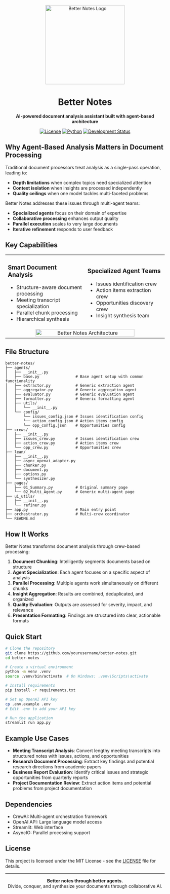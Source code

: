 <p align="center">
  <img src="https://via.placeholder.com/250x150?text=Better+Notes" alt="Better Notes Logo" width="250"/>
</p>

<h1 align="center">Better Notes</h1>
<p align="center"><strong>AI-powered document analysis assistant built with agent-based architecture</strong></p>

<p align="center">
  <a href="#"><img src="https://img.shields.io/badge/license-MIT-blue" alt="License"></a>
  <a href="#"><img src="https://img.shields.io/badge/python-3.8%2B-blue" alt="Python"></a>
  <a href="#"><img src="https://img.shields.io/badge/status-beta-orange" alt="Development Status"></a>
</p>

## Why Agent-Based Analysis Matters in Document Processing

Traditional document processors treat analysis as a single-pass operation, leading to:

- **Depth limitations** when complex topics need specialized attention
- **Context isolation** when insights are processed independently
- **Quality ceilings** when one model tackles multi-faceted problems

Better Notes addresses these issues through multi-agent teams:

- **Specialized agents** focus on their domain of expertise
- **Collaborative processing** enhances output quality
- **Parallel execution** scales to very large documents
- **Iterative refinement** responds to user feedback

## Key Capabilities

<table>
<tr>
<td width="50%">

### Smart Document Analysis
- Structure-aware document processing
- Meeting transcript specialization
- Parallel chunk processing
- Hierarchical synthesis

</td>
<td width="50%">

### Specialized Agent Teams
- Issues identification crew
- Action items extraction crew
- Opportunities discovery crew
- Insight synthesis team

</td>
</tr>
<tr>
<td colspan="2" align="center">
<img src="https://via.placeholder.com/800x400?text=Better+Notes+Architecture" alt="Better Notes Architecture" width="80%"/>
</td>
</tr>
</table>

## File Structure

```
better-notes/
├── agents/
│   ├── __init__.py
│   ├── base.py                # Base agent setup with common functionality
│   ├── extractor.py           # Generic extraction agent
│   ├── aggregator.py          # Generic aggregation agent
│   ├── evaluator.py           # Generic evaluation agent
│   ├── formatter.py           # Generic formatting agent
│   ├── utils/
│   │   └── __init__.py
│   └── config/    
│       └── issues_config.json # Issues identification config
│       └── action_config.json # Action items config
│       └── opp_config.json    # Opportunities config
├── crews/
│   ├── __init__.py
│   ├── issues_crew.py         # Issues identification crew
│   ├── action_crew.py         # Action items crew
│   └── opp_crew.py            # Opportunities crew
├── lean/
│   ├── __init__.py
│   ├── async_openai_adapter.py
│   ├── chunker.py
│   ├── document.py
│   ├── options.py
│   └── synthesizer.py
├── pages/
│   ├── 01_Summary.py          # Original summary page
│   └── 02_Multi_Agent.py      # Generic multi-agent page
├── ui_utils/
│   ├── __init__.py
│   └── refiner.py
├── app.py                     # Main entry point
├── orchestrator.py            # Multi-crew coordinator
└── README.md
```

## How It Works

Better Notes transforms document analysis through crew-based processing:

1. **Document Chunking**: Intelligently segments documents based on structure
2. **Agent Specialization**: Each agent focuses on a specific aspect of analysis
3. **Parallel Processing**: Multiple agents work simultaneously on different chunks
4. **Insight Aggregation**: Results are combined, deduplicated, and organized
5. **Quality Evaluation**: Outputs are assessed for severity, impact, and relevance
6. **Presentation Formatting**: Findings are structured into clear, actionable formats

## Quick Start

```bash
# Clone the repository
git clone https://github.com/yourusername/better-notes.git
cd better-notes

# Create a virtual environment
python -m venv .venv
source .venv/bin/activate  # On Windows: .venv\Scripts\activate

# Install requirements
pip install -r requirements.txt

# Set up OpenAI API key
cp .env.example .env
# Edit .env to add your API key

# Run the application
streamlit run app.py
```

## Example Use Cases

- **Meeting Transcript Analysis**: Convert lengthy meeting transcripts into structured notes with issues, actions, and opportunities
- **Research Document Processing**: Extract key findings and potential research directions from academic papers
- **Business Report Evaluation**: Identify critical issues and strategic opportunities from quarterly reports
- **Project Documentation Review**: Extract action items and potential problems from project documentation

## Dependencies

- CrewAI: Multi-agent orchestration framework
- OpenAI API: Large language model access
- Streamlit: Web interface
- AsyncIO: Parallel processing support

## License

This project is licensed under the MIT License - see the [LICENSE](LICENSE) file for details.

---

<p align="center">
<strong>Better notes through better agents.</strong><br>
Divide, conquer, and synthesize your documents through collaborative AI.
</p>